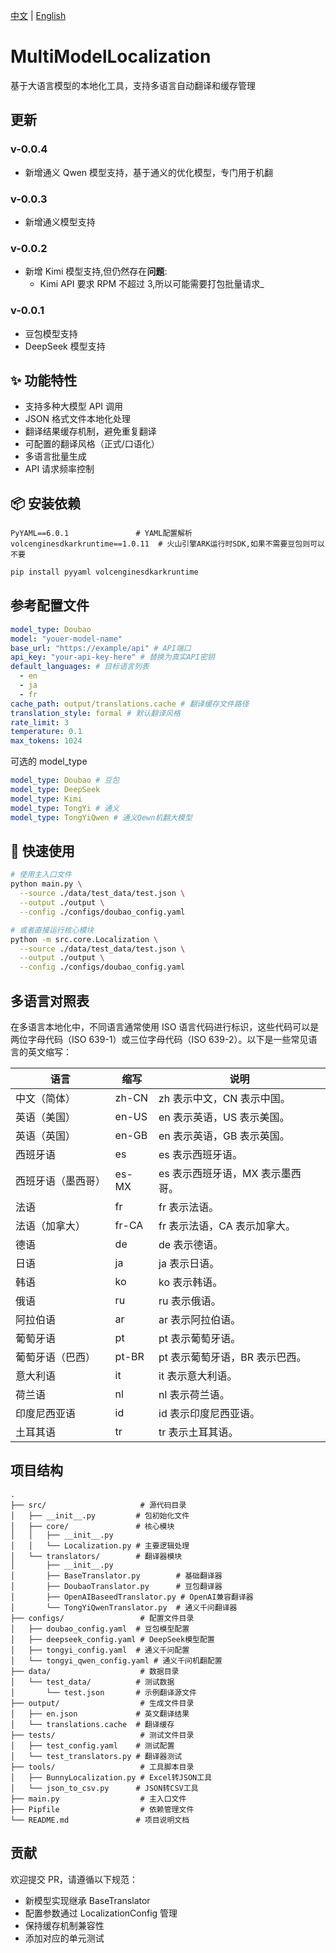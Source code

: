 <!-- markdownlint-disable MD041 -->
[中文](./Readme.md) | [English](./Readme.en.md)

# MultiModelLocalization
<!-- markdownlint-enable MD041 -->

基于大语言模型的本地化工具，支持多语言自动翻译和缓存管理

## 更新

### v-0.0.4

- 新增通义 Qwen 模型支持，基于通义的优化模型，专门用于机翻

### v-0.0.3

- 新增通义模型支持

### v-0.0.2

- 新增 Kimi 模型支持,但仍然存在**问题**:
  - Kimi API 要求 RPM 不超过 3,所以可能需要打包批量请求_

### v-0.0.1

- 豆包模型支持
- DeepSeek 模型支持

## ✨ 功能特性

- 支持多种大模型 API 调用
- JSON 格式文件本地化处理
- 翻译结果缓存机制，避免重复翻译
- 可配置的翻译风格（正式/口语化）
- 多语言批量生成
- API 请求频率控制

## 📦 安装依赖

```text
PyYAML==6.0.1               # YAML配置解析
volcenginesdkarkruntime==1.0.11  # 火山引擎ARK运行时SDK,如果不需要豆包则可以不要
```

```bash
pip install pyyaml volcenginesdkarkruntime
```

## 参考配置文件

```yaml
model_type: Doubao
model: "youer-model-name"
base_url: "https://example/api" # API端口
api_key: "your-api-key-here" # 替换为真实API密钥
default_languages: # 目标语言列表
  - en
  - ja
  - fr
cache_path: output/translations.cache # 翻译缓存文件路径
translation_style: formal # 默认翻译风格
rate_limit: 3
temperature: 0.1
max_tokens: 1024
```

可选的 model_type

```yaml
model_type: Doubao # 豆包
model_type: DeepSeek
model_type: Kimi
model_type: TongYi # 通义
model_type: TongYiQwen # 通义Qewn机翻大模型
```

## 🚀 快速使用

```bash
# 使用主入口文件
python main.py \
  --source ./data/test_data/test.json \
  --output ./output \
  --config ./configs/doubao_config.yaml

# 或者直接运行核心模块
python -m src.core.Localization \
  --source ./data/test_data/test.json \
  --output ./output \
  --config ./configs/doubao_config.yaml
```

## 多语言对照表

在多语言本地化中，不同语言通常使用 ISO 语言代码进行标识，这些代码可以是两位字母代码（ISO 639-1）或三位字母代码（ISO 639-2）。以下是一些常见语言的英文缩写：

| 语言               | 缩写  | 说明                             |
| ------------------ | ----- | -------------------------------- |
| 中文（简体）       | zh-CN | zh 表示中文，CN 表示中国。       |
| 英语（美国）       | en-US | en 表示英语，US 表示美国。       |
| 英语（英国）       | en-GB | en 表示英语，GB 表示英国。       |
| 西班牙语           | es    | es 表示西班牙语。                |
| 西班牙语（墨西哥） | es-MX | es 表示西班牙语，MX 表示墨西哥。 |
| 法语               | fr    | fr 表示法语。                    |
| 法语（加拿大）     | fr-CA | fr 表示法语，CA 表示加拿大。     |
| 德语               | de    | de 表示德语。                    |
| 日语               | ja    | ja 表示日语。                    |
| 韩语               | ko    | ko 表示韩语。                    |
| 俄语               | ru    | ru 表示俄语。                    |
| 阿拉伯语           | ar    | ar 表示阿拉伯语。                |
| 葡萄牙语           | pt    | pt 表示葡萄牙语。                |
| 葡萄牙语（巴西）   | pt-BR | pt 表示葡萄牙语，BR 表示巴西。   |
| 意大利语           | it    | it 表示意大利语。                |
| 荷兰语             | nl    | nl 表示荷兰语。                  |
| 印度尼西亚语       | id    | id 表示印度尼西亚语。            |
| 土耳其语           | tr    | tr 表示土耳其语。                |

## 项目结构

```text
.
├── src/                     # 源代码目录
│   ├── __init__.py         # 包初始化文件
│   ├── core/               # 核心模块
│   │   ├── __init__.py
│   │   └── Localization.py # 主要逻辑处理
│   └── translators/        # 翻译器模块
│       ├── __init__.py
│       ├── BaseTranslator.py        # 基础翻译器
│       ├── DoubaoTranslator.py      # 豆包翻译器
│       ├── OpenAIBaseedTranslator.py # OpenAI兼容翻译器
│       └── TongYiQwenTranslator.py  # 通义千问翻译器
├── configs/                 # 配置文件目录
│   ├── doubao_config.yaml  # 豆包模型配置
│   ├── deepseek_config.yaml # DeepSeek模型配置
│   ├── tongyi_config.yaml  # 通义千问配置
│   └── tongyi_qwen_config.yaml # 通义千问机翻配置
├── data/                    # 数据目录
│   └── test_data/          # 测试数据
│       └── test.json       # 示例翻译源文件
├── output/                  # 生成文件目录
│   ├── en.json             # 英文翻译结果
│   └── translations.cache  # 翻译缓存
├── tests/                   # 测试文件目录
│   ├── test_config.yaml    # 测试配置
│   └── test_translators.py # 翻译器测试
├── tools/                   # 工具脚本目录
│   ├── BunnyLocalization.py # Excel转JSON工具
│   └── json_to_csv.py      # JSON转CSV工具
├── main.py                  # 主入口文件
├── Pipfile                  # 依赖管理文件
└── README.md               # 项目说明文档
```

## 贡献

欢迎提交 PR，请遵循以下规范：

- 新模型实现继承 BaseTranslator
- 配置参数通过 LocalizationConfig 管理
- 保持缓存机制兼容性
- 添加对应的单元测试
